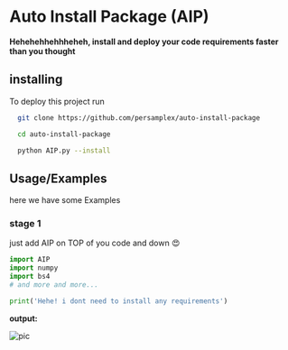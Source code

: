  
# Auto Install Package (AIP)
**Hehehehhehhheheh, install and deploy your code requirements faster than you thought**


## installing

To deploy this project run

```bash
  git clone https://github.com/persamplex/auto-install-package
```

```bash
  cd auto-install-package
```

```bash
  python AIP.py --install
```



## Usage/Examples
here we have some Examples


### stage 1
just add AIP on TOP of you code and down 😍
```python
import AIP
import numpy
import bs4
# and more and more...

print('Hehe! i dont need to install any requirements')
```
**output:**


![pic](https://uploadkon.ir/uploads/cd8207_24Capture.jpg)



